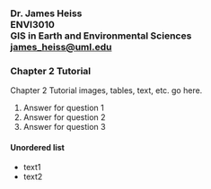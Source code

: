 ### Dr. James Heiss <br> ENVI3010 <br> GIS in Earth and Environmental Sciences <br> james_heiss@uml.edu
### Chapter 2 Tutorial
Chapter 2 Tutorial images, tables, text, etc. go here.
<br>
1. Answer for question 1
1. Answer for question 2
1. Answer for question 3
#### Unordered list
* text1
* text2